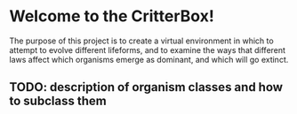 # Welcome to the CritterBox!
The purpose of this project is to create a virtual environment in which to
attempt to evolve different lifeforms, and to examine the ways that different
laws affect which organisms emerge as dominant, and which will go extinct.

## TODO: description of organism classes and how to subclass them
